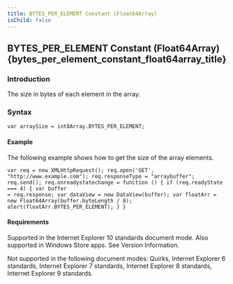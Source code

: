 ```yaml
---
title: BYTES_PER_ELEMENT Constant (Float64Array)
isChild: false
---
```


## BYTES_PER_ELEMENT Constant (Float64Array) {bytes_per_element_constant_float64array_title}

### Introduction 

 The size in bytes of each element in the array.

### Syntax 

```
var arraySize = int8Array.BYTES_PER_ELEMENT;
```

#### Example 

<p xmlns:util="util">
  The following example shows how to get the size of the array elements.
</p>

```
var req = new XMLHttpRequest(); req.open('GET', "http://www.example.com"); req.responseType = "arraybuffer"; req.send(); req.onreadystatechange = function () { if (req.readyState === 4) { var buffer
= req.response; var dataView = new DataView(buffer); var floatArr = new Float64Array(buffer.byteLength / 8); alert(floatArr.BYTES_PER_ELEMENT); } }
```

#### Requirements 

<div id="requirementsTitleSection" class="section" name="collapseableSection" style="">
  <p xmlns:util="util"></p>
  <p>
    Supported in the Internet Explorer 10 standards document mode. Also supported in Windows Store apps. See Version Information.
  </p>
  <p>
    Not supported in the following document modes: Quirks, Internet Explorer 6 standards, Internet Explorer 7 standards, Internet Explorer 8 standards, Internet Explorer 9 standards.
  </p>
</div>

